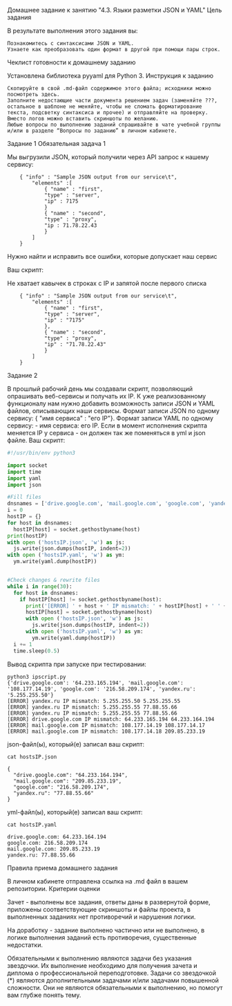 Домашнее задание к занятию "4.3. Языки разметки JSON и YAML"
Цель задания

В результате выполнения этого задания вы:

    Познакомитесь с синтаксисами JSON и YAML.
    Узнаете как преобразовать один формат в другой при помощи пары строк.

Чеклист готовности к домашнему заданию

Установлена библиотека pyyaml для Python 3.
Инструкция к заданию

    Скопируйте в свой .md-файл содержимое этого файла; исходники можно посмотреть здесь.
    Заполните недостающие части документа решением задач (заменяйте ???, остальное в шаблоне не меняйте, чтобы не сломать форматирование текста, подсветку синтаксиса и прочее) и отправляйте на проверку. Вместо логов можно вставить скриншоты по желанию.
    Любые вопросы по выполнению заданий спрашивайте в чате учебной группы и/или в разделе “Вопросы по заданию” в личном кабинете.

Задание 1
Обязательная задача 1

Мы выгрузили JSON, который получили через API запрос к нашему сервису:
```
    { "info" : "Sample JSON output from our service\t",
        "elements" :[
            { "name" : "first",
            "type" : "server",
            "ip" : 7175 
            }
            { "name" : "second",
            "type" : "proxy",
            "ip : 71.78.22.43
            }
        ]
    }
```
Нужно найти и исправить все ошибки, которые допускает наш сервис

Ваш скрипт:

Не хватает кавычек в строках с IP и запятой после первого списка
```
    { "info" : "Sample JSON output from our service\t",
        "elements" :[
            { "name" : "first",
            "type" : "server",
            "ip" : "7175" 
            },
            { "name" : "second",
            "type" : "proxy",
            "ip" : "71.78.22.43"
            }
        ]
    }
```
Задание 2

В прошлый рабочий день мы создавали скрипт, позволяющий опрашивать веб-сервисы и получать их IP. К уже реализованному функционалу нам нужно добавить возможность записи JSON и YAML файлов, описывающих наши сервисы. Формат записи JSON по одному сервису: { "имя сервиса" : "его IP"}. Формат записи YAML по одному сервису: - имя сервиса: его IP. Если в момент исполнения скрипта меняется IP у сервиса - он должен так же поменяться в yml и json файле.
Ваш скрипт:
```python
#!/usr/bin/env python3

import socket
import time
import yaml
import json

#Fill files
dnsnames = ['drive.google.com', 'mail.google.com', 'google.com', 'yandex.ru']
i = 0
hostIP = {}
for host in dnsnames:
  hostIP[host] = socket.gethostbyname(host)
print(hostIP)
with open ('hostsIP.json', 'w') as js:
  js.write(json.dumps(hostIP, indent=2))
with open ('hostsIP.yaml', 'w') as ym:
  ym.write(yaml.dump(hostIP))


#Check changes & rewrite files
while i in range(30):
  for host in dnsnames:
    if hostIP[host] != socket.gethostbyname(host):
      print('[ERROR] ' + host + ' IP mismatch: ' + hostIP[host] + ' ' + socket.gethostbyname(host))
      hostIP[host] = socket.gethostbyname(host)
      with open ('hostsIP.json', 'w') as js:
        js.write(json.dumps(hostIP, indent=2))
      with open ('hostsIP.yaml', 'w') as ym:
        ym.write(yaml.dump(hostIP))
  i += 1
  time.sleep(0.5)
```
Вывод скрипта при запуске при тестировании:
```
python3 ipscript.py
{'drive.google.com': '64.233.165.194', 'mail.google.com': '108.177.14.19', 'google.com': '216.58.209.174', 'yandex.ru': '5.255.255.50'}
[ERROR] yandex.ru IP mismatch: 5.255.255.50 5.255.255.55
[ERROR] yandex.ru IP mismatch: 5.255.255.55 77.88.55.66
[ERROR] yandex.ru IP mismatch: 5.255.255.55 77.88.55.66
[ERROR] drive.google.com IP mismatch: 64.233.165.194 64.233.164.194
[ERROR] mail.google.com IP mismatch: 108.177.14.19 108.177.14.17
[ERROR] mail.google.com IP mismatch: 108.177.14.18 209.85.233.19
```
json-файл(ы), который(е) записал ваш скрипт:
```
cat hostsIP.json

{
  "drive.google.com": "64.233.164.194",
  "mail.google.com": "209.85.233.19",
  "google.com": "216.58.209.174",
  "yandex.ru": "77.88.55.66"
}                                                                                                                                                                                                                                                                                     
```
yml-файл(ы), который(е) записал ваш скрипт:
```
cat hostsIP.yaml

drive.google.com: 64.233.164.194
google.com: 216.58.209.174
mail.google.com: 209.85.233.19
yandex.ru: 77.88.55.66

```

Правила приема домашнего задания

В личном кабинете отправлена ссылка на .md файл в вашем репозитории.
Критерии оценки

Зачет - выполнены все задания, ответы даны в развернутой форме, приложены соответствующие скриншоты и файлы проекта, в выполненных заданиях нет противоречий и нарушения логики.

На доработку - задание выполнено частично или не выполнено, в логике выполнения заданий есть противоречия, существенные недостатки.

Обязательными к выполнению являются задачи без указания звездочки. Их выполнение необходимо для получения зачета и диплома о профессиональной переподготовке. Задачи со звездочкой (*) являются дополнительными задачами и/или задачами повышенной сложности. Они не являются обязательными к выполнению, но помогут вам глубже понять тему.
